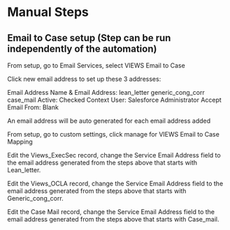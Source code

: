 # Manual Steps

## Email to Case setup (Step can be run independently of the automation) 

From setup, go to Email Services, select VIEWS Email to Case 

Click new email address to set up these 3 addresses: 

Email Address Name & Email Address: 
    lean_letter 
    generic_cong_corr 
    case_mail 
Active: Checked 
Context User: Salesforce Administrator 
Accept Email From: Blank 

An email address will be auto generated for each email address added  

From setup, go to custom settings, click manage for VIEWS Email to Case Mapping 

Edit the Views_ExecSec record, change the Service Email Address field to the email address generated from the steps above that starts with Lean_letter. 

Edit the Views_OCLA record, change the Service Email Address field to the email address generated from the steps above that starts with Generic_cong_corr. 

Edit the Case Mail record, change the Service Email Address field to the email address generated from the steps above that starts with Case_mail. 
